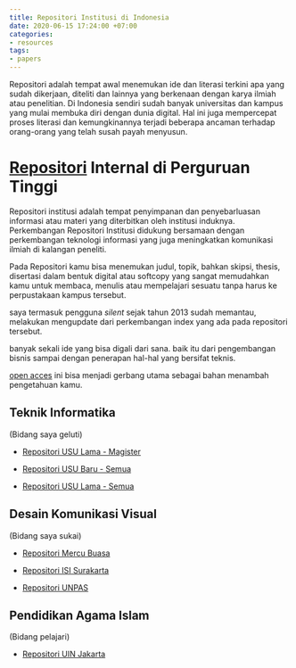 ```yaml
---
title: Repositori Institusi di Indonesia
date: 2020-06-15 17:24:00 +07:00
categories:
- resources
tags:
- papers
---
```


Repositori adalah tempat awal menemukan ide dan literasi terkini apa yang sudah dikerjaan, diteliti dan lainnya yang berkenaan dengan karya ilmiah atau penelitian. Di Indonesia sendiri sudah banyak universitas dan kampus yang mulai membuka diri dengan dunia digital. Hal ini juga mempercepat proses literasi dan kemungkinannya terjadi beberapa ancaman terhadap orang-orang yang telah susah payah menyusun.

<!-- more -->

# [Repositori](http://repository.usu.ac.id/bitstream/handle/123456789/39750/Repositori%20Institusi%20Perguruan%20Tinggi.pdf?sequence=1) Internal di Perguruan Tinggi

Repositori institusi adalah tempat penyimpanan dan penyebarluasan informasi atau materi yang diterbitkan oleh institusi induknya. Perkembangan Repositori Institusi didukung bersamaan dengan perkembangan teknologi informasi yang juga meningkatkan komunikasi ilmiah di kalangan peneliti.

Pada Repositori kamu bisa menemukan judul, topik, bahkan skipsi, thesis, disertasi dalam bentuk digital atau softcopy yang sangat memudahkan kamu untuk membaca, menulis atau mempelajari sesuatu tanpa harus ke perpustakaan kampus tersebut.

saya termasuk pengguna *silent* sejak tahun 2013 sudah memantau, melakukan mengupdate dari perkembangan index yang ada pada repositori tersebut.

banyak sekali ide yang bisa digali dari sana. baik itu dari pengembangan bisnis sampai dengan penerapan hal-hal yang bersifat teknis.

[open acces](https://www.isipii.org/sites/default/files/JokoSantoso_IGF2016_Repositori-warisan-intelektual-bangsa.pdf) ini bisa menjadi gerbang utama sebagai bahan menambah pengetahuan kamu.

## Teknik Informatika

\(Bidang saya geluti)

* [Repositori USU Lama - Magister](http://repository.usu.ac.id/handle/123456789/34060)

* [Repositori USU Baru - Semua](http://repositori.usu.ac.id/handle/123456789/114)

* [Repositori USU Lama - Semua](http://repository.usu.ac.id/handle/123456789/38257)

## Desain Komunikasi Visual

\(Bidang saya sukai)

* [Repositori Mercu Buasa](https://repository.mercubuana.ac.id/view/divisions/423/)

* [Repositori ISI Surakarta](http://repository.isi-ska.ac.id/view/subjects/AB.html)

* [Repositori UNPAS](http://repository.unpas.ac.id/view/divisions/fiss=5Fdkv=5F2017/)

## Pendidikan Agama Islam

\(Bidang pelajari)

* [Repositori UIN Jakarta](http://repository.uinjkt.ac.id/dspace/handle/123456789/5)